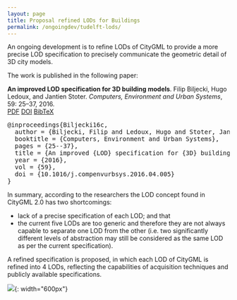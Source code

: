 ```yaml
---
layout: page
title: Proposal refined LODs for Buildings
permalink: /ongoingdev/tudelft-lods/
---
```


An ongoing development is to refine LODs of CityGML to provide a more precise LOD specification to precisely communicate the geometric detail of 3D city models.

The work is published in the following paper:

<div class="filteredelement"><strong>An improved LOD specification for 3D building models</strong>. Filip Biljecki, Hugo Ledoux, and Jantien Stoter. <em>Computers, Environment and Urban Systems</em>, 59: 25&ndash;37, 2016. <br /> <a href="http://filip.biljecki.com/publications/2016_ceus_improved_lod.pdf"><i class="fa fa-file-pdf-o"></i> PDF</a> <a href="http://doi.org/10.1016/j.compenvurbsys.2016.04.005"><i class="fa fa-external-link"></i> DOI</a> <a href="#bibBiljecki16c" data-toggle="collapse"><i class="fa fa-caret-square-o-down"></i> BibTeX</a><div id="bibBiljecki16c" class="collapse" tabindex="-1"><pre class="bibtex">@inproceedings{Biljecki16c,
  author = {Biljecki, Filip and Ledoux, Hugo and Stoter, Jantien},
  booktitle = {Computers, Environment and Urban Systems},
  pages = {25--37},
  title = {An improved {LOD} specification for {3D} building models},
  year = {2016},
  vol = {59},
  doi = {10.1016/j.compenvurbsys.2016.04.005}
}</pre></div></div>

In summary, according to the researchers the LOD concept found in CityGML 2.0 has two shortcomings:

* lack of a precise specification of each LOD; and that
* the current five LODs are too generic and therefore they are not always capable to separate one LOD from the other (i.e. two significantly different levels of abstraction may still be considered as the same LOD as per the current specification).

A refined specification is proposed, in which each LOD of CityGML is refined into 4 LODs, reflecting the capabilities of acquisition techniques and publicly available specifications. 


![](https://camo.githubusercontent.com/8af377060c48862f4af469a91bdcd172f2fc300c/68747470733a2f2f33642e626b2e747564656c66742e6e6c2f62696c6a65636b692f636f64652f696d672f52332d726566696e65644c4f44732e706e67){: width="600px"}